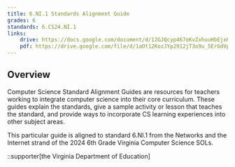 ```yaml
---
title: 6.NI.1 Standards Alignment Guide
grades: 6
standards: 6.CS24.NI.1
links:
    drive: https://docs.google.com/document/d/12GJQcyp467oKvZxhuuHbEjxKAKK2ZEtjzJ6n5orE_3Q/edit?usp=drive_link
    pdf: https://drive.google.com/file/d/1aOt12KozJYp2912jT3o9u_5ErGdVpxqO/view?usp=drive_link
---
```


## Overview

Computer Science Standard Alignment Guides are resources for teachers working to integrate computer science into their core curriculum. These guides explain the standards, give a sample activity or lesson that teaches the standard, and provide ways to incorporate CS learning experiences into other subject areas. 

This particular guide is aligned to standard 6.NI.1 from the Networks and the Internet strand of the 2024 6th Grade Virginia Computer Science SOLs.

::supporter[the Virginia Department of Education]
